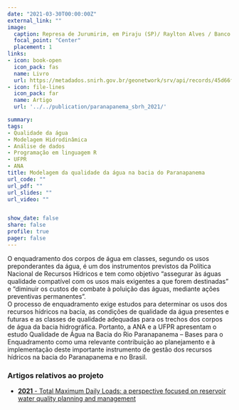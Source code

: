 ```yaml
---
date: "2021-03-30T00:00:00Z"
external_link: ""
image:
  caption: Represa de Jurumirim, em Piraju (SP)/ Raylton Alves / Banco de imagens ANA
  focal_point: "Center"
  placement: 1
links:
- icon: book-open
  icon_pack: fas
  name: Livro
  url: https://metadados.snirh.gov.br/geonetwork/srv/api/records/45d66f15-0605-4167-ac08-b24a6cdc2879/attachments/vers%C3%A3o_web_pg_dupla%5B1%5D.pdf
- icon: file-lines
  icon_pack: far
  name: Artigo
  url: '../../publication/paranapanema_sbrh_2021/'

summary: 
tags:
- Qualidade da água
- Modelagem Hidrodinâmica
- Análise de dados
- Programação em linguagem R
- UFPR
- ANA
title: Modelagem da qualidade da água na bacia do Paranapanema
url_code: ""
url_pdf: ""
url_slides: ""
url_video: ""


show_date: false
share: false
profile: true
pager: false
---
```


O enquadramento dos corpos de água em classes, segundo os usos preponderantes da água, é um dos instrumentos previstos da Política Nacional de Recursos Hídricos e tem como objetivo “assegurar às águas qualidade compatível com os usos mais exigentes a que forem destinadas” e “diminuir os custos de combate à poluição das águas, mediante ações preventivas permanentes”.  
O processo de enquadramento exige estudos para determinar os usos dos recursos hídricos na bacia, as condições de qualidade da água presentes e futuras e as classes de qualidade adequadas para os trechos dos corpos de água da bacia hidrográfica.
Portanto, a ANA e a UFPR apresentam o estudo Qualidade de Água na Bacia do Rio Paranapanema – Bases para o Enquadramento como uma relevante contribuição ao planejamento e à implementação deste importante instrumento de gestão dos recursos hídricos na bacia do Paranapanema 
e no Brasil.

### Artigos relativos ao projeto

- [**2021** - Total Maximum Daily Loads: a perspective focused on reservoir water quality planning and management](../../publication/paranapanema_sbrh_2021/)


